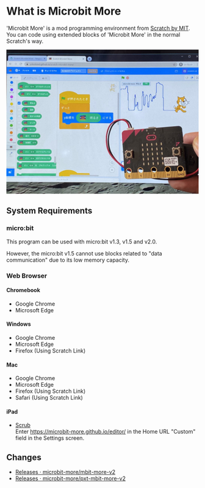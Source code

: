 # What is Microbit More

'Microbit More' is a mod programming environment from [Scratch by MIT](https://scratch.mit.edu/).
      You can code using extended blocks of 'Microbit More' in the normal Scratch's way.

![](microbit_more-microbit_light-1024x768.jpg ':size=400')

[](https://www.youtube.com/embed/etjPQkMToK8 ':include :type=iframe width=100% height=400px')

## System Requirements

### micro:bit

This program can be used with micro:bit v1.3, v1.5 and v2.0.

However, the micro:bit v1.5 cannot use blocks related to "data communication" due to its low memory capacity.

### Web Browser

#### Chromebook
- Google Chrome
- Microsoft Edge

#### Windows
- Google Chrome
- Microsoft Edge
- Firefox (Using Scratch Link)

#### Mac
- Google Chrome
- Microsoft Edge
- Firefox (Using Scratch Link)
- Safari (Using Scratch Link)

#### iPad
- [‎Scrub](https://apps.apple.com/jp/app/scrub-web-browser/id1569777095) <br>Enter https://microbit-more.github.io/editor/ in the Home URL "Custom" field in the Settings screen.

## Changes

- [Releases · microbit-more/mbit-more-v2](https://github.com/microbit-more/mbit-more-v2/releases)
- [Releases · microbit-more/pxt-mbit-more-v2](https://github.com/microbit-more/pxt-mbit-more-v2/releases)